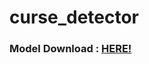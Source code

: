 # curse_detector

### Model Download :  [HERE!](https://drive.google.com/file/d/1gXZ-VYq7rjlhvwgVC0wpTXbOiPsbao3E/view?usp=sharing)
